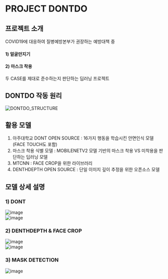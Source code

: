 PROJECT DONTDO
==================================
## 프로젝트 소개
COVID19에 대응하여 질병예방본부가 권장하는 예방대책 중
   
#### 1) 얼굴만지기
#### 2) 마스크 착용   
   
두 CASE를 제대로 준수하는지 판단하는 딥러닝 프로젝트

## DONTDO 작동 원리
![DONTDO_STRUCTURE](https://user-images.githubusercontent.com/55820227/89745084-59af0200-daec-11ea-96e4-5c4787e78b66.JPG)

## 활용 모델
1) 아주대학교 DONT OPEN SOURCE : 16가지 행동을 학습시킨 안면인식 모델(FACE TOUCH도 포함)
2) 마스크 착용 식별 모델 : MOBILENETV2 모델 기반의 마스크 착용 VS 미착용을 판단하는 딥러닝 모델
3) MTCNN : FACE CROP을 위한 라이브러리
4) DENTHDEPTH OPEN SOURCE : 단일 이미지 깊이 추정을 위한 오픈소스 모델

## 모델 상세 설명
### 1) DONT   
   
![image](https://user-images.githubusercontent.com/55820227/89745880-7b5eb800-daf1-11ea-8785-7b6c4f551561.png)   
![image](https://user-images.githubusercontent.com/55820227/89745907-9af5e080-daf1-11ea-94f3-0a0b11fa4400.png)
   
### 2) DENTHDEPTH & FACE CROP   
   
![image](https://user-images.githubusercontent.com/55820227/89745929-b8c34580-daf1-11ea-937e-c9a60d042590.png)   
![image](https://user-images.githubusercontent.com/55820227/89745948-d4c6e700-daf1-11ea-887a-744dcc591e7b.png)   
   
### 3) MASK DETECTION   
   
![image](https://user-images.githubusercontent.com/55820227/89745960-e90ae400-daf1-11ea-9c03-e1f7aaeab45a.png)   
